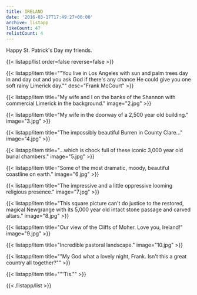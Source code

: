 ```yaml
---
title: IRELAND
date: '2016-03-17T17:49:27+00:00'
archive: listapp
likeCount: 47
relistCount: 4
---
```


Happy St. Patrick's Day my friends.

{{< listapp/list order=false reverse=false >}}

   {{< listapp/item title="\"You live in Los Angeles with sun and palm trees day in and day out and you ask God if there's any chance He could give you one soft rainy Limerick day.\""
      desc="Frank McCourt" >}}

   {{< listapp/item title="My wife and I on the banks of the Shannon with commercial Limerick in the background."
      image="2.jpg" >}}

   {{< listapp/item title="My wife in the doorway of a 2,500 year old building."
      image="3.jpg" >}}

   {{< listapp/item title="The impossibly beautiful Burren in County Clare..."
      image="4.jpg" >}}

   {{< listapp/item title="...which is chock full of these iconic 3,000 year old burial chambers."
      image="5.jpg" >}}

   {{< listapp/item title="Some of the most dramatic, moody, beautiful coastline on earth."
      image="6.jpg" >}}

   {{< listapp/item title="The impressive and a little oppressive looming religious presence."
      image="7.jpg" >}}

   {{< listapp/item title="This square picture can't do justice to the restored, magical Newgrange with its 5,000 year old intact stone passage and carved altars."
      image="8.jpg" >}}

   {{< listapp/item title="Our view of the Cliffs of Moher. Love you, Ireland!"
      image="9.jpg" >}}

   {{< listapp/item title="Incredible pastoral landscape."
      image="10.jpg" >}}

   {{< listapp/item title="\"My God what a lovely night, Frank. Isn't this a great country all together?\"" >}}

   {{< listapp/item title="\"'Tis.\"" >}}

{{< /listapp/list >}}

